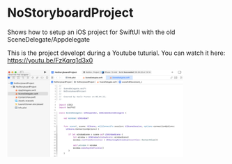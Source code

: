 # NoStoryboardProject
Shows how to setup an iOS project for SwiftUI with the old SceneDelegate/Appdelegate 

This is the project developt during a Youtube tuturial. 
You can watch it here:
https://youtu.be/FzKqrq1d3x0



<img src="https://github.com/gahntpo/NoStoryboardProject/blob/main/images/projectstructure.png"  width=80% height=40%> 

